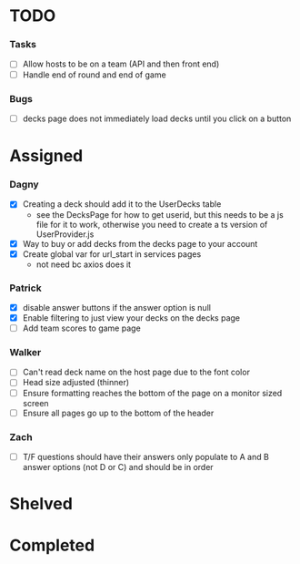 
# TODO
### Tasks
- [ ] Allow hosts to be on a team (API and then front end)
- [ ] Handle end of round and end of game

### Bugs
- [ ] decks page does not immediately load decks until you click on a button

# Assigned

### Dagny
- [x] Creating a deck should add it to the UserDecks table
    - see the DecksPage for how to get userid, but this needs to be a js file for it to work, otherwise you need to create a ts version of UserProvider.js
 - [x] Way to buy or add decks from the decks page to your account
 - [x] Create global var for url_start in services pages
    - not need bc axios does it

### Patrick
- [x] disable answer buttons if the answer option is null
- [x] Enable filtering to just view your decks on the decks page
- [ ] Add team scores to game page

### Walker
- [ ] Can't read deck name on the host page due to the font color
- [ ] Head size adjusted (thinner)
- [ ] Ensure formatting reaches the bottom of the page on a monitor sized screen
- [ ] Ensure all pages go up to the bottom of the header

### Zach
- [ ] T/F questions should have their answers only populate to A and B answer options (not D or C) and should be in order


# Shelved

# Completed